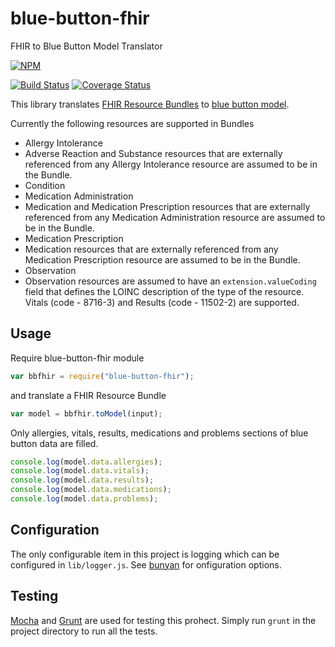 blue-button-fhir
================

FHIR to Blue Button Model Translator

[![NPM](https://nodei.co/npm/blue-button-fhir.png)](https://nodei.co/npm/blue-button-fhir/)

[![Build Status](https://travis-ci.org/amida-tech/blue-button-fhir.svg)](https://travis-ci.org/amida-tech/blue-button-fhir)
[![Coverage Status](https://coveralls.io/repos/amida-tech/blue-button-fhir/badge.png)](https://coveralls.io/r/amida-tech/blue-button-fhir)

This library translates [FHIR Resource Bundles](http://www.hl7.org/implement/standards/fhir/extras.html) to [blue button model](https://github.com/amida-tech/blue-button).

Currently the following resources are supported in Bundles
* Allergy Intolerance
 * Adverse Reaction and Substance resources that are externally referenced from any Allergy Intolerance resource are assumed to be in the Bundle.
* Condition
* Medication Administration
 * Medication and Medication Prescription resources that are externally referenced from any Medication Administration resource are assumed to be in the Bundle. 
* Medication Prescription
 * Medication resources that are externally referenced from any Medication Prescription resource are assumed to be in the Bundle. 
* Observation
 * Observation resources are assumed to have an `extension.valueCoding` field that defines the LOINC description of the type of the resource. Vitals (code - 8716-3) and Results (code - 11502-2) are supported.

## Usage

Require blue-button-fhir module
``` javascript
var bbfhir = require("blue-button-fhir");
```
and translate a FHIR Resource Bundle 
``` javascript
var model = bbfhir.toModel(input);
```
Only allergies, vitals, results, medications and problems sections of blue button data are filled. 
``` javascript
console.log(model.data.allergies);
console.log(model.data.vitals);
console.log(model.data.results);
console.log(model.data.medications);
console.log(model.data.problems);
```
## Configuration

The only configurable item in this project is logging which can be configured in `lib/logger.js`.  See [bunyan](https://github.com/trentm/node-bunyan) for onfiguration options.

## Testing

[Mocha](http://mochajs.org/) and [Grunt](http://gruntjs.com/) are used for testing this prohect.  Simply run `grunt` in the project directory to run all the tests.
